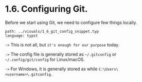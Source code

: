 # 1.6. Configuring Git.

<!-- pause -->
<!-- new_line -->

Before we start using Git, we need to configure few things locally.

<!-- pause -->
<!-- new_line -->

```file +render
path: ../visuals/1_6_git_config_snippet.typ
language: typst
```

<!-- pause -->
<!-- new_line -->

`->` This is not all, but `it's enough for our purpose` today.

<!-- pause -->

`->` The config file is generally stored as `~/.gitconfig` or
`~/.config/git/config` for Linux/macOS.

<!-- pause -->

`->` For Windows, it is generally stored as while
`C:\Users\<username>\.gitconfig`.

